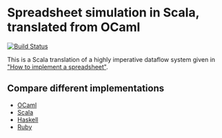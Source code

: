 # Spreadsheet simulation in Scala, translated from OCaml

[![Build Status](https://travis-ci.org/FranklinChen/spreadsheet-scala.svg)](https://travis-ci.org/FranklinChen/spreadsheet-scala)

This is a Scala translation of a highly imperative dataflow system given in ["How to implement a spreadsheet"](http://semantic-domain.blogspot.com/2015/07/how-to-implement-spreadsheet.html).

## Compare different implementations

- [OCaml](https://github.com/FranklinChen/spreadsheet-ocaml)
- [Scala](https://github.com/FranklinChen/spreadsheet-scala)
- [Haskell](https://github.com/FranklinChen/spreadsheet-haskell)
- [Ruby](https://github.com/FranklinChen/spreadsheet-ruby)
